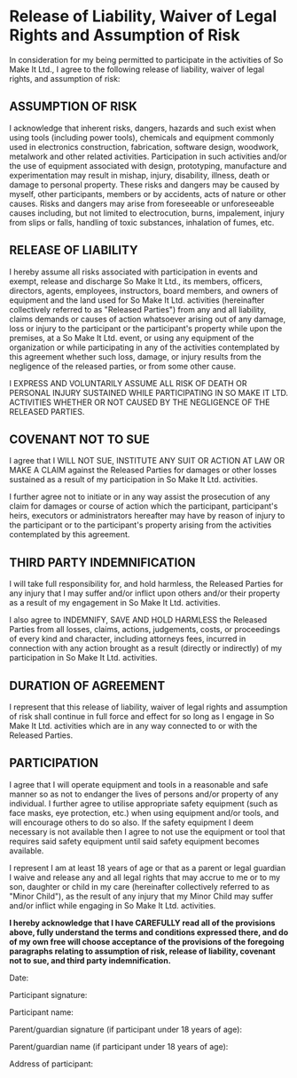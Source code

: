 Release of Liability, Waiver of Legal Rights and Assumption of Risk
===================================================================

In consideration for my being permitted to participate in the activities
of So Make It Ltd., I agree to the following release of liability,
waiver of legal rights, and assumption of risk:

ASSUMPTION OF RISK
------------------

I acknowledge that inherent risks, dangers, hazards and such exist when
using tools (including power tools), chemicals and equipment commonly
used in electronics construction, fabrication, software design,
woodwork, metalwork and other related activities. Participation in such
activities and/or the use of equipment associated with design,
prototyping, manufacture and experimentation may result in mishap,
injury, disability, illness, death or damage to personal property. These
risks and dangers may be caused by myself, other participants, members
or by accidents, acts of nature or other causes.  Risks and dangers may
arise from foreseeable or unforeseeable causes including, but not
limited to electrocution, burns, impalement, injury from slips or falls,
handling of toxic substances, inhalation of fumes, etc.

RELEASE OF LIABILITY
--------------------

I hereby assume all risks associated with participation in events and
exempt, release and discharge So Make It Ltd., its members, officers,
directors, agents, employees, instructors, board members, and owners of
equipment and the land used for So Make It Ltd. activities (hereinafter
collectively referred to as "Released Parties") from any and all
liability, claims demands or causes of action whatsoever arising out of
any damage, loss or injury to the participant or the participant's
property while upon the premises, at a So Make It Ltd. event, or using
any equipment of the organization or while participating in any of the
activities contemplated by this agreement whether such loss, damage, or
injury results from the negligence of the released parties, or from some
other cause.

I EXPRESS AND VOLUNTARILY ASSUME ALL RISK OF DEATH OR PERSONAL INJURY
SUSTAINED WHILE PARTICIPATING IN SO MAKE IT LTD. ACTIVITIES WHETHER OR
NOT CAUSED BY THE NEGLIGENCE OF THE RELEASED PARTIES.

COVENANT NOT TO SUE
-------------------

I agree that I WILL NOT SUE, INSTITUTE ANY SUIT OR ACTION AT LAW
OR MAKE A CLAIM against the Released Parties for damages or other losses
sustained as a result of my participation in So Make It Ltd. activities.

I further agree not to initiate or in any way assist the prosecution of
any claim for damages or course of action which the participant,
participant's heirs, executors or administrators hereafter may have by
reason of injury to the participant or to the participant's property
arising from the activities contemplated by this agreement.

THIRD PARTY INDEMNIFICATION
---------------------------

I will take full responsibility for, and hold harmless, the Released
Parties for any injury that I may suffer and/or inflict upon others
and/or their property as a result of my engagement in So Make It Ltd.
activities.

I also agree to INDEMNIFY, SAVE AND HOLD HARMLESS the Released Parties
from all losses, claims, actions, judgements, costs, or proceedings of
every kind and character, including attorneys fees, incurred in
connection with any action brought as a result (directly or indirectly)
of my participation in So Make It Ltd. activities.

DURATION OF AGREEMENT
---------------------

I represent that this release of liability, waiver of legal rights and
assumption of risk shall continue in full force and effect for so long
as I engage in So Make It Ltd. activities which are in any way
connected to or with the Released Parties.

PARTICIPATION
-------------

I agree that I will operate equipment and tools in a reasonable and safe
manner so as not to endanger the lives of persons and/or property of any
individual. I further agree to utilise appropriate safety equipment
(such as face masks, eye protection, etc.) when using equipment and/or
tools, and will encourage others to do so also. If the safety
equipment I deem necessary is not available then I agree to not use the
equipment or tool that requires said safety equipment until said safety
equipment becomes available.

I represent I am at least 18 years of age or that as a parent or legal
guardian I waive and release any and all legal rights that may accrue
to me or to my son, daughter or child in my care (hereinafter
collectively referred to as "Minor Child"), as the result of any injury
that my Minor Child may suffer and/or inflict while engaging in So Make
It Ltd. activities.

**I hereby acknowledge that I have CAREFULLY read all of the provisions
above, fully understand the terms and conditions expressed there, and do
of my own free will choose acceptance of the provisions of the foregoing
paragraphs relating to assumption of risk, release of liability,
covenant not to sue, and third party indemnification.**

Date:

Participant signature:

Participant name:

Parent/guardian signature (if participant under 18 years of age):

Parent/guardian name (if participant under 18 years of age):

Address of participant:
